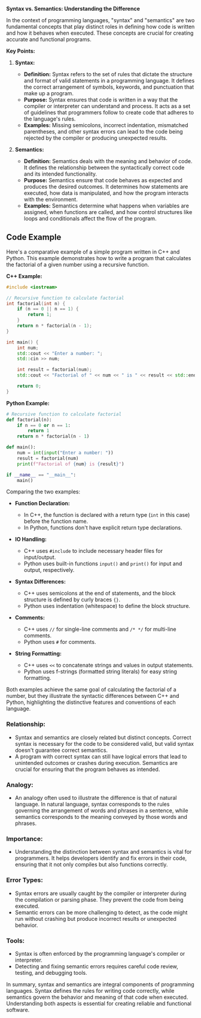 **Syntax vs. Semantics: Understanding the Difference**

In the context of programming languages, "syntax" and "semantics" are two fundamental concepts that play distinct roles in defining how code is written and how it behaves when executed. These concepts are crucial for creating accurate and functional programs.

**Key Points:**

1. **Syntax:**
   - **Definition:** Syntax refers to the set of rules that dictate the structure and format of valid statements in a programming language. It defines the correct arrangement of symbols, keywords, and punctuation that make up a program.
   - **Purpose:** Syntax ensures that code is written in a way that the compiler or interpreter can understand and process. It acts as a set of guidelines that programmers follow to create code that adheres to the language's rules.
   - **Examples:** Missing semicolons, incorrect indentation, mismatched parentheses, and other syntax errors can lead to the code being rejected by the compiler or producing unexpected results.


2. **Semantics:**
   - **Definition:** Semantics deals with the meaning and behavior of code. It defines the relationship between the syntactically correct code and its intended functionality.
   - **Purpose:** Semantics ensure that code behaves as expected and produces the desired outcomes. It determines how statements are executed, how data is manipulated, and how the program interacts with the environment.
   - **Examples:** Semantics determine what happens when variables are assigned, when functions are called, and how control structures like loops and conditionals affect the flow of the program.

## Code Example

Here's a comparative example of a simple program written in C++ and Python. This example demonstrates how to write a program that calculates the factorial of a given number using a recursive function.

**C++ Example:**
```cpp
#include <iostream>

// Recursive function to calculate factorial
int factorial(int n) {
    if (n == 0 || n == 1) {
        return 1;
    }
    return n * factorial(n - 1);
}

int main() {
    int num;
    std::cout << "Enter a number: ";
    std::cin >> num;

    int result = factorial(num);
    std::cout << "Factorial of " << num << " is " << result << std::endl;

    return 0;
}
```

**Python Example:**
```python
# Recursive function to calculate factorial
def factorial(n):
    if n == 0 or n == 1:
        return 1
    return n * factorial(n - 1)

def main():
    num = int(input("Enter a number: "))
    result = factorial(num)
    print(f"Factorial of {num} is {result}")

if __name__ == "__main__":
    main()
```

Comparing the two examples:

- **Function Declaration:**
  - In C++, the function is declared with a return type (`int` in this case) before the function name.
  - In Python, functions don't have explicit return type declarations.

- **IO Handling:**
  - C++ uses `#include` to include necessary header files for input/output.
  - Python uses built-in functions `input()` and `print()` for input and output, respectively.

- **Syntax Differences:**
  - C++ uses semicolons at the end of statements, and the block structure is defined by curly braces `{}`.
  - Python uses indentation (whitespace) to define the block structure.

- **Comments:**
  - C++ uses `//` for single-line comments and `/* */` for multi-line comments.
  - Python uses `#` for comments.

- **String Formatting:**
  - C++ uses `<<` to concatenate strings and values in output statements.
  - Python uses f-strings (formatted string literals) for easy string formatting.

Both examples achieve the same goal of calculating the factorial of a number, but they illustrate the syntactic differences between C++ and Python, highlighting the distinctive features and conventions of each language.

### **Relationship:**
   - Syntax and semantics are closely related but distinct concepts. Correct syntax is necessary for the code to be considered valid, but valid syntax doesn't guarantee correct semantics.
   - A program with correct syntax can still have logical errors that lead to unintended outcomes or crashes during execution. Semantics are crucial for ensuring that the program behaves as intended.

### **Analogy:**
   - An analogy often used to illustrate the difference is that of natural language. In natural language, syntax corresponds to the rules governing the arrangement of words and phrases in a sentence, while semantics corresponds to the meaning conveyed by those words and phrases.

### **Importance:**
   - Understanding the distinction between syntax and semantics is vital for programmers. It helps developers identify and fix errors in their code, ensuring that it not only compiles but also functions correctly.

### **Error Types:**
   - Syntax errors are usually caught by the compiler or interpreter during the compilation or parsing phase. They prevent the code from being executed.
   - Semantic errors can be more challenging to detect, as the code might run without crashing but produce incorrect results or unexpected behavior.

### **Tools:**
   - Syntax is often enforced by the programming language's compiler or interpreter.
   - Detecting and fixing semantic errors requires careful code review, testing, and debugging tools.

In summary, syntax and semantics are integral components of programming languages. Syntax defines the rules for writing code correctly, while semantics govern the behavior and meaning of that code when executed. Understanding both aspects is essential for creating reliable and functional software.